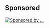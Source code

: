 ## Sponsored
[![Sponsored by ...](https://gitads.dev/v1/ad-serve?source=adityajha2005/network-sniffer@github)](https://gitads.dev/v1/ad-track?source=adityajha2005/network-sniffer@github)


<!-- GitAds-Verify: MRFORZSDVI4LAV39NMO1XZGSWZHUZKXA -->
